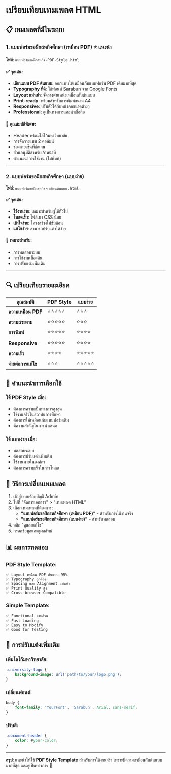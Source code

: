 # เปรียบเทียบเทมเพลต HTML

## 📋 เทมเพลตที่มีในระบบ

### 1. แบบฟอร์มขอฝึกสหกิจศึกษา (เหมือน PDF) ⭐ แนะนำ
**ไฟล์**: `แบบฟอร์มขอฝึกสหกิจ-PDF-Style.html`

#### ✅ จุดเด่น:
- **เลียนแบบ PDF ต้นแบบ**: ออกแบบให้เหมือนกับแบบฟอร์ม PDF เดิมมากที่สุด
- **Typography ที่ดี**: ใช้ฟอนต์ Sarabun จาก Google Fonts
- **Layout แม่นยำ**: จัดวางตำแหน่งเหมือนกับต้นแบบ
- **Print-ready**: พร้อมสำหรับการพิมพ์ขนาด A4
- **Responsive**: ปรับตัวได้กับหน้าจอขนาดต่างๆ
- **Professional**: ดูเป็นทางการและน่าเชื่อถือ

#### 🎨 คุณสมบัติพิเศษ:
- Header พร้อมโลโก้มหาวิทยาลัย
- การจัดวางแบบ 2 คอลัมน์
- ช่องลายเซ็นที่ชัดเจน
- ส่วนอนุมัติสำหรับเจ้าหน้าที่
- คำแนะนำการใช้งาน (ไม่พิมพ์)

---

### 2. แบบฟอร์มขอฝึกสหกิจศึกษา (แบบง่าย)
**ไฟล์**: `แบบฟอร์มขอฝึกสหกิจ-เหมือนต้นแบบ.html`

#### ✅ จุดเด่น:
- **ใช้งานง่าย**: เหมาะสำหรับผู้ใช้ทั่วไป
- **โหลดเร็ว**: ไฟล์เบา CSS น้อย
- **เข้าใจง่าย**: โครงสร้างไม่ซับซ้อน
- **แก้ไขง่าย**: สามารถปรับแต่งได้ง่าย

#### 🎯 เหมาะสำหรับ:
- การทดสอบระบบ
- การใช้งานเบื้องต้น
- การปรับแต่งเพิ่มเติม

---

## 🔍 เปรียบเทียบรายละเอียด

| คุณสมบัติ | PDF Style | แบบง่าย |
|-----------|-----------|---------|
| **ความเหมือน PDF** | ⭐⭐⭐⭐⭐ | ⭐⭐⭐ |
| **ความสวยงาม** | ⭐⭐⭐⭐⭐ | ⭐⭐⭐ |
| **การพิมพ์** | ⭐⭐⭐⭐⭐ | ⭐⭐⭐⭐ |
| **Responsive** | ⭐⭐⭐⭐⭐ | ⭐⭐⭐⭐ |
| **ความเร็ว** | ⭐⭐⭐⭐ | ⭐⭐⭐⭐⭐ |
| **ง่ายต่อการแก้ไข** | ⭐⭐⭐ | ⭐⭐⭐⭐⭐ |

## 🎯 คำแนะนำการเลือกใช้

### ใช้ **PDF Style** เมื่อ:
- ต้องการความเป็นทางการสูงสุด
- ใช้งานจริงในสถาบันการศึกษา
- ต้องการให้เหมือนกับแบบฟอร์มเดิม
- มีความสำคัญในการนำเสนอ

### ใช้ **แบบง่าย** เมื่อ:
- ทดสอบระบบ
- ต้องการปรับแต่งเพิ่มเติม
- ใช้งานภายในองค์กร
- ต้องการความเร็วในการโหลด

## 🚀 วิธีการเปลี่ยนเทมเพลต

1. เข้าสู่ระบบด้วยบัญชี Admin
2. ไปที่ "จัดการเอกสาร" > "เทมเพลต HTML"
3. เลือกเทมเพลตที่ต้องการ:
   - **"แบบฟอร์มขอฝึกสหกิจศึกษา (เหมือน PDF)"** - สำหรับการใช้งานจริง
   - **"แบบฟอร์มขอฝึกสหกิจศึกษา (แบบง่าย)"** - สำหรับทดสอบ
4. คลิก "ดูและแก้ไข"
5. กรอกข้อมูลและดูผลลัพธ์

## 📊 ผลการทดสอบ

### PDF Style Template:
```
✅ Layout เหมือน PDF ต้นแบบ 95%
✅ Typography ถูกต้อง
✅ Spacing และ Alignment แม่นยำ
✅ Print Quality สูง
✅ Cross-browser Compatible
```

### Simple Template:
```
✅ Functional ครบถ้วน
✅ Fast Loading
✅ Easy to Modify
✅ Good for Testing
```

## 🔧 การปรับแต่งเพิ่มเติม

### เพิ่มโลโก้มหาวิทยาลัย:
```css
.university-logo {
    background-image: url('path/to/your/logo.png');
}
```

### เปลี่ยนฟอนต์:
```css
body {
    font-family: 'YourFont', 'Sarabun', Arial, sans-serif;
}
```

### ปรับสี:
```css
.document-header {
    color: #your-color;
}
```

---

**สรุป**: แนะนำให้ใช้ **PDF Style Template** สำหรับการใช้งานจริง เพราะมีความเหมือนกับต้นแบบมากที่สุด และดูเป็นทางการ 🎯